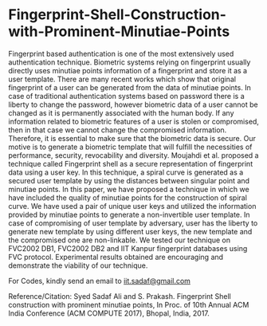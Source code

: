 # Fingerprint-Shell-Construction-with-Prominent-Minutiae-Points
Fingerprint based authentication is one of the most extensively used authentication technique. Biometric systems relying on fingerprint usually directly uses minutiae points information of a fingerprint and store it as a user template. There are many recent works which show that original fingerprint of a user can be generated from the data of minutiae points. In case of traditional authentication systems based on password there is a liberty to change the password, however biometric data of a user cannot be changed as it is permanently associated with the human body. If any information related to biometric features of a user is stolen or compromised, then in that case we cannot change the compromised information. Therefore, it is essential to make sure that the biometric data is secure. Our motive is to generate a biometric template that will fulfill the necessities of performance, security, revocability and diversity. Moujahdi et al. proposed a technique called Fingerprint shell as a secure representation of fingerprint data using a user key. In this technique, a spiral curve is generated as a secured user template by using the distances between singular point and minutiae points. In this paper, we have proposed a technique in which we have included the quality of minutiae points for the construction of spiral curve. We have used a pair of unique user keys and utilized the information provided by minutiae points to generate a non-invertible user template. In case of compromising of user template by adversary, user has the liberty to generate new template by using different user keys, the new template and the compromised one are non-linkable. We tested our technique on FVC2002 DB1, FVC2002 DB2 and IIT Kanpur fingerprint databases using FVC protocol. Experimental results obtained are encouraging and demonstrate the viability of our technique.





For Codes, kindly send an email to iit.sadaf@gmail.com

Reference/Citation: Syed Sadaf Ali and S. Prakash. Fingerprint Shell construction with prominent minutiae points, In Proc. of
10th Annual ACM India Conference (ACM COMPUTE 2017), Bhopal, India, 2017.

